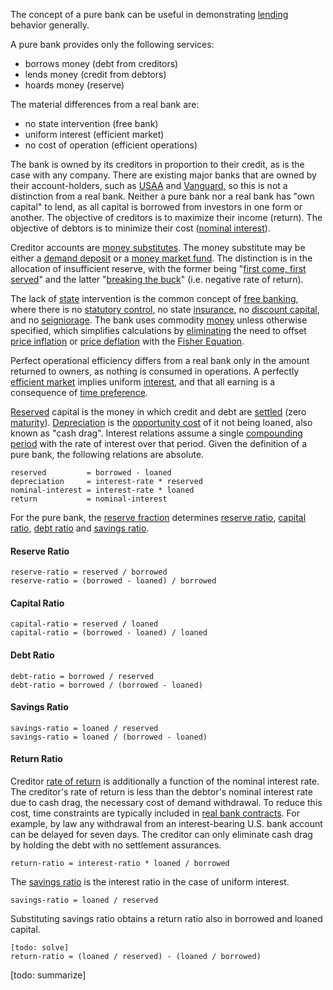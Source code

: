 The concept of a pure bank can be useful in demonstrating [lending](Glossary#lend) behavior generally.

A pure bank provides only the following services:

* borrows money (debt from creditors)
* lends money (credit from debtors)
* hoards money (reserve)

The material differences from a real bank are:

* no state intervention (free bank)
* uniform interest (efficient market)
* no cost of operation (efficient operations)

The bank is owned by its creditors in proportion to their credit, as is the case with any company. There are existing major banks that are owned by their account-holders, such as [USAA](https://www.usaa.com) and [Vanguard](https://investor.vanguard.com), so this is not a distinction from a real bank. Neither a pure bank nor a real bank has "own capital" to lend, as all capital is borrowed from investors in one form or another. The objective of creditors is to maximize their income (return). The objective of debtors is to minimize their cost ([nominal interest](https://en.wikipedia.org/wiki/Fisher_hypothesis)).

Creditor accounts are [money substitutes](https://wiki.mises.org/wiki/Money_substitutes). The money substitute may be either a [demand deposit](https://en.wikipedia.org/wiki/Demand_deposit) or a [money market fund](https://en.wikipedia.org/wiki/Money_market_fund). The distinction is in the allocation of insufficient reserve, with the former being "[first come, first served](https://en.wikipedia.org/wiki/Bank_run)" and the latter "[breaking the buck](https://en.wikipedia.org/wiki/Money_market_fund#Breaking_the_buck)" (i.e. negative rate of return).

The lack of [state](Glossary#state) intervention is the common concept of [free banking](https://en.wikipedia.org/wiki/Free_banking), where there is no [statutory control](https://en.wikipedia.org/wiki/Federal_Reserve), no state [insurance](https://www.fdic.gov), no [discount capital](https://en.wikipedia.org/wiki/Discount_window), and no [seigniorage](https://en.wikipedia.org/wiki/Seigniorage). The bank uses commodity [money](Money-Taxonomy) unless otherwise specified, which simplifies calculations by [eliminating](Inflation-Principle) the need to offset [price inflation](https://en.wikipedia.org/wiki/Inflation) or [price deflation](https://en.wikipedia.org/wiki/Deflation) with the [Fisher Equation](https://en.wikipedia.org/wiki/Fisher_equation).

Perfect operational efficiency differs from a real bank only in the amount returned to owners, as nothing is consumed in operations. A perfectly [efficient market](https://en.wikipedia.org/wiki/Efficient-market_hypothesis) implies uniform [interest](Glossary#interest), and that all earning is a consequence of [time preference](Time-Preference-Fallacy).

[Reserved](Reserve-Definition) capital is the money in which credit and debt are [settled](https://en.wikipedia.org/wiki/Settlement_(finance)) (zero [maturity](https://en.wikipedia.org/wiki/Maturity_(finance))). [Depreciation](Depreciation-Principle) is the [opportunity cost](https://en.wikipedia.org/wiki/Opportunity_cost) of it not being loaned, also known as "cash drag". Interest relations assume a single [compounding period](https://en.wikipedia.org/wiki/Compound_interest) with the rate of interest over that period. Given the definition of a pure bank, the following relations are absolute.
```
reserved         = borrowed - loaned
depreciation     = interest-rate * reserved
nominal-interest = interest-rate * loaned
return           = nominal-interest
```
For the pure bank, the [reserve fraction](Fractional-Reserve-Fallacy) determines [reserve ratio](https://en.wikipedia.org/wiki/Reserve_requirement), [capital ratio](https://en.wikipedia.org/wiki/Capital_requirement), [debt ratio](https://en.wikipedia.org/wiki/Debt_ratio) and [savings ratio](https://en.wikipedia.org/wiki/Golden_Rule_savings_rate).
#### Reserve Ratio
```
reserve-ratio = reserved / borrowed
reserve-ratio = (borrowed - loaned) / borrowed
```
#### Capital Ratio
```
capital-ratio = reserved / loaned
capital-ratio = (borrowed - loaned) / loaned
```
#### Debt Ratio
```
debt-ratio = borrowed / reserved
debt-ratio = borrowed / (borrowed - loaned)
```
#### Savings Ratio
```
savings-ratio = loaned / reserved
savings-ratio = loaned / (borrowed - loaned)
```
#### Return Ratio
Creditor [rate of return](https://en.wikipedia.org/wiki/Rate_of_return) is additionally a function of the nominal interest rate. The creditor's rate of return is less than the debtor's nominal interest rate due to cash drag, the necessary cost of demand withdrawal. To reduce this cost, time constraints are typically included in [real bank contracts](https://www.chase.com/content/dam/chasecom/en/checking/documents/deposit_account_agreement.pdf). For example, by law any withdrawal from an interest-bearing U.S. bank account can be delayed for seven days. The creditor can only eliminate cash drag by holding the debt with no settlement assurances.
```
return-ratio = interest-ratio * loaned / borrowed
```
The [savings ratio](Savings-Relation) is the interest ratio in the case of uniform interest.
```
savings-ratio = loaned / reserved
```
Substituting savings ratio obtains a return ratio also in borrowed and loaned capital.
```
[todo: solve]
return-ratio = (loaned / reserved) - (loaned / borrowed)
```
[todo: summarize]